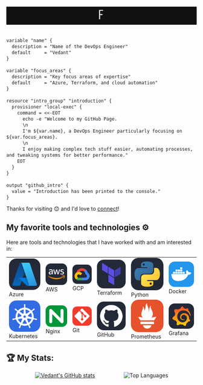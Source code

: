 ![Introduction](./Introduction.gif)

```hcl

variable "name" {
  description = "Name of the DevOps Engineer"
  default     = "Vedant"
}

variable "focus_areas" {
  description = "Key focus areas of expertise"
  default     = "Azure, Terraform, and cloud automation"
}

resource "intro_group" "introduction" {
  provisioner "local-exec" {
    command = <<-EOT
      echo -e "Welcome to my GitHub Page.
      \n
      I'm ${var.name}, a DevOps Engineer particularly focusing on ${var.focus_areas}.
      \n 
      I enjoy making complex tech stuff easier, automating processes, and tweaking systems for better performance."
    EOT
  }
}

output "github_intro" {
  value = "Introduction has been printed to the console."
}

```

Thanks for visiting 😊 and I'd love to [connect](https://www.linkedin.com/in/vedant-shukla-1a036a314/)!

## My favorite tools and technologies ⚙️

Here are tools and technologies that I have worked with and am interested in:

<table>
  <tr>
    <td>
      <img src="icons/Azure-Dark.svg" width="100" />
      <br /> Azure
    </td>
    <td>
      <img src="icons/AWS-Dark.svg" width="100" />
      <br /> AWS
    </td>
    <td>
      <img src="icons/GCP-Dark.svg" width="100" />
      <br /> GCP
    </td>
    <td>
      <img src="icons/Terraform-Dark.svg" width="100" />
      <br /> Terraform
    </td>
    <td>
      <img src="icons/Python-Dark.svg" width="100" />
      <br /> Python
    </td>
    <td>
      <img src="icons/Docker.svg" width="100" />
      <br /> Docker
    </td>
  </tr>
  <tr>
    <td>
      <img src="icons/Kubernetes.svg" width="100" />
      <br /> Kubernetes
    </td>
    <td>
      <img src="icons/Nginx.svg" width="100" />
      <br /> Nginx
    </td>
    <td>
      <img src="icons/Git.svg" width="100" />
      <br /> Git
    </td>
    <td>
      <img src="icons/Github-Dark.svg" width="100" />
      <br /> GitHub
    </td>
    <td>
      <img src="icons/Prometheus.svg" width="100" />
      <br /> Prometheus
    </td>
    <td>
      <img src="icons/Grafana-Dark.svg" width="100" />
      <br /> Grafana
    </td>
  </tr>
</table>



## 🏆 My Stats:

<div style="display: flex; justify-content: space-evenly;
;">

  <a href="https://github.com/vedan666/github-readme-stats">
    <img src="https://github-readme-stats.vercel.app/api?username=vedan666" alt="Vedant's GitHub stats" />
  </a>

  <img src="https://github-readme-stats.vercel.app/api/top-langs/?username=vedan666&layout=compact" alt="Top Languages" />

</div>

